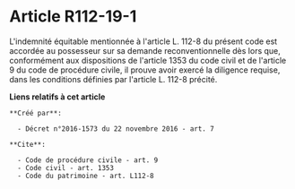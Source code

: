 # Article R112-19-1

L'indemnité équitable mentionnée à l'article L. 112-8 du présent code est accordée au possesseur sur sa demande
reconventionnelle dès lors que, conformément aux dispositions de l'article 1353 du code civil et de l'article 9 du code de
procédure civile, il prouve avoir exercé la diligence requise, dans les conditions définies par l'article L. 112-8 précité.

**Liens relatifs à cet article**

	**Créé par**:

	  - Décret n°2016-1573 du 22 novembre 2016 - art. 7

	**Cite**:

	  - Code de procédure civile - art. 9
	  - Code civil - art. 1353
	  - Code du patrimoine - art. L112-8
